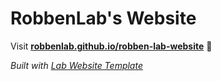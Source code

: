 
# RobbenLab's Website

Visit **[robbenlab.github.io/robben-lab-website](https://robbenlab.github.io/robben-lab-website)** 🚀

_Built with [Lab Website Template](https://greene-lab.gitbook.io/lab-website-template-docs)_

